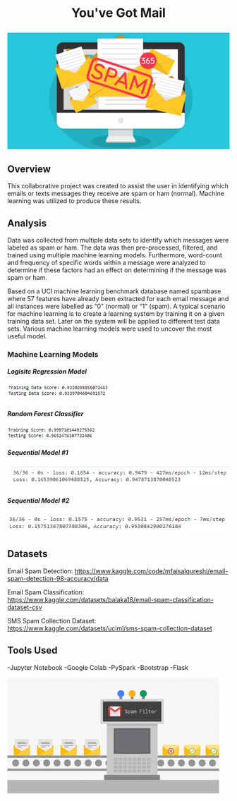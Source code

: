 
# <p align = "center"> You've Got Mail </p>

![](Images/spam_header.webp)

## Overview

This collaborative project was created to assist the user in identifying which emails or texts messages they receive are spam or ham (normal). Machine learning was utilized to produce these results.

## Analysis

Data was collected from multiple data sets to identify which messages were labeled as spam or ham. The data was then pre-processed, filtered, and trained using multiple machine learning models. Furthermore, word-count and frequency of specific words within a message were analyzed to determine if these factors had an effect on determining if the message was spam or ham.

Based on a UCI machine learning benchmark database named spambase where 57 features have already been extracted for each email message and all instances were labelled as “0” (normal) or “1” (spam).
A typical scenario for machine learning is to create a learning system by training it on a given training data set. Later on the system will be applied to different test data sets. Various machine learning models were used to uncover the most useful model. 

### Machine Learning Models

<h5>Logisitc Regression Model</h5>

![](Images/logisitc_regression_model_results.png)

<h5> Random Forest Classifier</h5>

![](Images/rfm_model_results.png)

<h5>Sequential Model #1</h5>

![](Images/sequential_1.png)

<h5>Sequential Model #2</h5>

![](Images/sequential_2.png)

## Datasets

Email Spam Detection: https://www.kaggle.com/code/mfaisalqureshi/email-spam-detection-98-accuracy/data

Email Spam Classification: https://www.kaggle.com/datasets/balaka18/email-spam-classification-dataset-csv

SMS Spam Collection Dataset: https://www.kaggle.com/datasets/uciml/sms-spam-collection-dataset

## Tools Used

-Jupyter Notebook 
-Google Colab
-PySpark
-Bootstrap
-Flask







![](Images/undefined%20-%20Imgur.gif)

